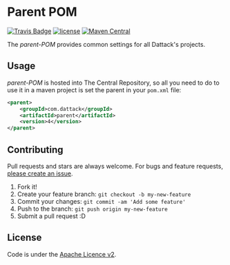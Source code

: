 
# Parent POM

[![Travis Badge](https://api.travis-ci.com/dattack/parent.svg?branch=develop)](https://travis-ci.com/dattack/parent/builds)
[![license](https://img.shields.io/:license-Apache-blue.svg?style=plastic-square)](LICENSE.md)
[![Maven Central](https://img.shields.io/maven-central/v/com.dattack/parent.svg?label=Maven%20Central)](https://search.maven.org/artifact/com.dattack/parent)

The _parent-POM_ provides common settings for all Dattack's projects.

## Usage

_parent-POM_ is hosted into The Central Repository, so all you need to do to use it in a maven project is set the parent in your `pom.xml` file:

```xml
<parent>
    <groupId>com.dattack</groupId>
    <artifactId>parent</artifactId>
    <version>4</version>
</parent>
```

## Contributing

Pull requests and stars are always welcome.
For bugs and feature requests, [please create an issue](https://github.com/dattack/parent/issues).

1. Fork it!
2. Create your feature branch: `git checkout -b my-new-feature`
3. Commit your changes: `git commit -am 'Add some feature'`
4. Push to the branch: `git push origin my-new-feature`
5. Submit a pull request :D

## License

Code is under the [Apache Licence v2](https://www.apache.org/licenses/LICENSE-2.0.txt).
